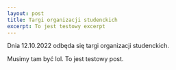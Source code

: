 ```yaml
---
layout: post
title: Targi organizacji studenckich
excerpt: To jest testowy excerpt
---
```

Dnia 12.10.2022 odbęda się targi organizacji studenckich.

Musimy tam być lol. To jest testowy post.